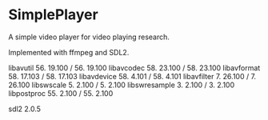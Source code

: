 # SimplePlayer
A simple video player for video playing research.

Implemented with ffmpeg and SDL2.

libavutil      56. 19.100 / 56. 19.100
libavcodec     58. 23.100 / 58. 23.100
libavformat    58. 17.103 / 58. 17.103
libavdevice    58.  4.101 / 58.  4.101
libavfilter     7. 26.100 /  7. 26.100
libswscale      5.  2.100 /  5.  2.100
libswresample   3.  2.100 /  3.  2.100
libpostproc    55.  2.100 / 55.  2.100
 
sdl2       2.0.5

